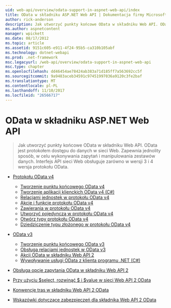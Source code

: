 ```yaml
---
uid: web-api/overview/odata-support-in-aspnet-web-api/index
title: OData w składniku ASP.NET Web API | Dokumentacja firmy Microsoft
author: rick-anderson
description: Jak utworzyć punkty końcowe OData w składniku Web API. OData jest protokołem dostępu do danych w sieci Web. Zapewnia jednolity sposób, w celu wykonywania zapytań i manipulowania zestawów danych. S interfejsu API sieci Web...
ms.author: aspnetcontent
manager: wpickett
ms.date: 08/17/2012
ms.topic: article
ms.assetid: 9151c605-e911-4f24-95b5-ca310b105abf
ms.technology: dotnet-webapi
ms.prod: .net-framework
msc.legacyurl: /web-api/overview/odata-support-in-aspnet-web-api
msc.type: chapter
ms.openlocfilehash: dd46454ae78424ab383a71d185ff7a563692cc5f
ms.sourcegitcommit: 9a9483aceb34591c97451997036a9120c3fe2baf
ms.translationtype: MT
ms.contentlocale: pl-PL
ms.lasthandoff: 11/10/2017
ms.locfileid: "26566717"
---
```

<a name="odata-in-aspnet-web-api"></a>OData w składniku ASP.NET Web API
====================
> Jak utworzyć punkty końcowe OData w składniku Web API. OData jest protokołem dostępu do danych w sieci Web. Zapewnia jednolity sposób, w celu wykonywania zapytań i manipulowania zestawów danych. Interfejs API sieci Web obsługuje zarówno w wersji 3 i 4 wersja protokołu OData.


- [Protokołu OData v4](odata-v4/index.md)

    - [Tworzenie punktu końcowego OData v4](odata-v4/create-an-odata-v4-endpoint.md)
    - [Tworzenie aplikacji klienckich OData v4 (C#)](odata-v4/create-an-odata-v4-client-app.md)
    - [Relacjami jednostek w protokołu OData v4](odata-v4/entity-relations-in-odata-v4.md)
    - [Akcje i funkcje protokołu OData v4](odata-v4/odata-actions-and-functions.md)
    - [Zawierania w protokołu OData v4](odata-v4/odata-containment-in-web-api-22.md)
    - [Utworzyć pojedynczą w protokołu OData v4](odata-v4/using-a-singleton-in-an-odata-endpoint-in-web-api-22.md)
    - [Otwórz typy protokołu OData v4](odata-v4/use-open-types-in-odata-v4.md)
    - [Dziedziczenie typu złożonego w protokołu OData v4](odata-v4/complex-type-inheritance-in-odata-v4.md)
- [OData v3](odata-v3/index.md)

    - [Tworzenie punktu końcowego OData v3](odata-v3/creating-an-odata-endpoint.md)
    - [Obsługa relacjami jednostek w OData v3](odata-v3/working-with-entity-relations.md)
    - [Akcji OData w składniku Web API 2](odata-v3/odata-actions.md)
    - [Wywoływanie usługi OData z klienta programu .NET (C#)](odata-v3/calling-an-odata-service-from-a-net-client.md)
- [Obsługa opcje zapytania OData w składniku Web API 2](supporting-odata-query-options.md)
- [Przy użyciu $select, rozwinąć $ i $value w sieci Web API 2 OData](using-select-expand-and-value.md)
- [Konwencje tras w składniku Web API 2 OData](odata-routing-conventions.md)
- [Wskazówki dotyczące zabezpieczeń dla składnika Web API 2 OData](odata-security-guidance.md)
